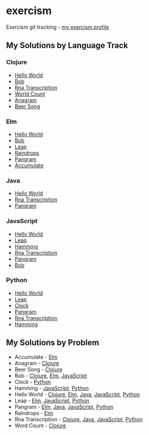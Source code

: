 # exercism
Exercism git tracking - [my exercism profile](http://exercism.io/BenBarrett89)

## My Solutions by Language Track
### Clojure
* [Hello World](clojure/hello-world/src/hello_world.clj)
* [Bob](clojure/bob/src/bob.clj)
* [Rna Transcription](clojure/rna-transcription/src/rna_transcription.clj)
* [World Count](clojure/word-count/src/word_count.clj)
* [Anagram](clojure/anagram/src/anagram.clj)
* [Beer Song](clojure/beer-song/src/beer_song.clj)

### Elm
* [Hello World](elm/hello-world/HelloWorld.elm)
* [Bob](elm/bob/Bob.elm)
* [Leap](elm/leap/Leap.elm)
* [Raindrops](elm/raindrops/Raindrops.elm)
* [Pangram](elm/pangram/Pangram.elm)
* [Accumulate](elm/accumulate/Accumulate.elm)

### Java
* [Hello World](java/hello-world/src/main/java/HelloWorld.java)
* [Rna Transcription](java/rna-transcription/src/main/java/RnaTranscription.java)
* [Pangram](java/pangram/src/main/java/PangramChecker.java)

### JavaScript
* [Hello World](javascript/hello-world/hello-world.js)
* [Leap](javascript/leap/leap.js)
* [Hamming](javascript/hamming/hamming.js)
* [Rna Transcription](javascript/rna-transcription/rna-transcription.js)
* [Pangram](javascript/pangram/pangram.js)
* [Bob](javascript/bob/bob.js)

### Python
* [Hello World](python/hello-world/hello_world.py)
* [Leap](python/leap/leap.py)
* [Clock](python/clock/clock.py)
* [Pangram](python/pangram/pangram.py)
* [Rna Transcription](python/rna-transcription/rna_transcription.py)
* [Hamming](python/hamming/hamming.py)

## My Solutions by Problem
* Accumulate - [Elm](elm/accumulate/Accumulate.elm)
* Anagram - [Clojure](clojure/anagram/src/anagram.clj)
* Beer Song - [Clojure](clojure/beer-song/src/beer_song.clj)
* Bob - [Clojure](clojure/bob/src/bob.clj), [Elm](elm/bob/Bob.elm), [JavaScript](javascript/bob/bob.js)
* Clock - [Python](python/clock/clock.py)
* Hamming - [JavaScript](javascript/hamming/hamming.js), [Python](python/hamming/hamming.py)
* Hello World - [Clojure](clojure/hello-world/src/hello_world.clj), [Elm](elm/hello-world/HelloWorld.elm), [Java](java/hello-world/src/main/java/HelloWorld.java), [JavaScript](javascript/hello-world/hello-world.js), [Python](python/hello-world/hello_world.py)
* Leap - [Elm](elm/leap/Leap.elm), [JavaScript](javascript/leap/leap.js), [Python](python/leap/leap.py)
* Pangram - [Elm](elm/pangram/Pangram.elm), [Java](java/pangram/src/main/java/PangramChecker.java), [JavaScript](javascript/pangram/pangram.js), [Python](python/pangram/pangram.py)
* Raindrops - [Elm](elm/raindrops/Raindrops.elm)
* Rna Transcription - [Clojure](clojure/rna-transcription/src/rna_transcription.clj), [Java](java/rna-transcription/src/main/java/RnaTranscription.java), [JavaScript](javascript/rna-transcription/rna-transcription.js), [Python](python/rna-transcription/rna_transcription.py)
* Word Count - [Clojure](clojure/word-count/src/word_count.clj)
